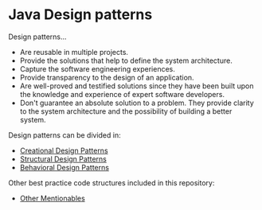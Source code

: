 # Java Design patterns
Design patterns...
- Are reusable in multiple projects.
- Provide the solutions that help to define the system architecture.
- Capture the software engineering experiences.
- Provide transparency to the design of an application.
- Are well-proved and testified solutions since they have been built upon the knowledge and experience of expert software developers.
- Don't guarantee an absolute solution to a problem. They provide clarity to the system architecture and the possibility of building a better system.

Design patterns can be divided in:
- [Creational Design Patterns](CreationalDesignPatterns.md)
- [Structural Design Patterns](StructuralDesignPatterns.md)
- [Behavioral Design Patterns](BehavioralDesignPatterns.md)

Other best practice code structures included in this repository:
- [Other Mentionables](OtherMentionables.md)
